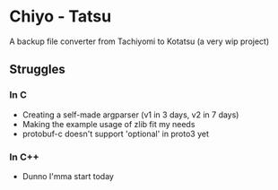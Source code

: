 # Chiyo - Tatsu

A backup file converter from Tachiyomi to Kotatsu (a very wip project)

## Struggles

### In C

-   Creating a self-made argparser (v1 in 3 days, v2 in 7 days)
-   Making the example usage of zlib fit my needs
-   protobuf-c doesn't support 'optional' in proto3 yet

### In C++

-   Dunno I'mma start today
